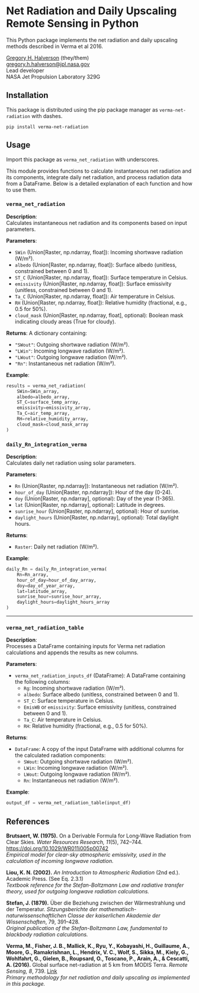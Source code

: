 # Net Radiation and Daily Upscaling Remote Sensing in Python

This Python package implements the net radiation and daily upscaling methods described in Verma et al 2016.

[Gregory H. Halverson](https://github.com/gregory-halverson-jpl) (they/them)<br>
[gregory.h.halverson@jpl.nasa.gov](mailto:gregory.h.halverson@jpl.nasa.gov)<br>
Lead developer<br>
NASA Jet Propulsion Laboratory 329G

## Installation

This package is distributed using the pip package manager as `verma-net-radiation` with dashes.

```
pip install verma-net-radiation
```

## Usage

Import this package as `verma_net_radiation` with underscores.

This module provides functions to calculate instantaneous net radiation and its components, integrate daily net radiation, and process radiation data from a DataFrame. Below is a detailed explanation of each function and how to use them.

### `verma_net_radiation`

**Description**:  
Calculates instantaneous net radiation and its components based on input parameters.

**Parameters**:
- `SWin` (Union[Raster, np.ndarray, float]): Incoming shortwave radiation (W/m²).
- `albedo` (Union[Raster, np.ndarray, float]): Surface albedo (unitless, constrained between 0 and 1).
- `ST_C` (Union[Raster, np.ndarray, float]): Surface temperature in Celsius.
- `emissivity` (Union[Raster, np.ndarray, float]): Surface emissivity (unitless, constrained between 0 and 1).
- `Ta_C` (Union[Raster, np.ndarray, float]): Air temperature in Celsius.
- `RH` (Union[Raster, np.ndarray, float]): Relative humidity (fractional, e.g., 0.5 for 50%).
- `cloud_mask` (Union[Raster, np.ndarray, float], optional): Boolean mask indicating cloudy areas (True for cloudy).

**Returns**:
A dictionary containing:
- `"SWout"`: Outgoing shortwave radiation (W/m²).
- `"LWin"`: Incoming longwave radiation (W/m²).
- `"LWout"`: Outgoing longwave radiation (W/m²).
- `"Rn"`: Instantaneous net radiation (W/m²).

**Example**:
```python
results = verma_net_radiation(
    SWin=SWin_array,
    albedo=albedo_array,
    ST_C=surface_temp_array,
    emissivity=emissivity_array,
    Ta_C=air_temp_array,
    RH=relative_humidity_array,
    cloud_mask=cloud_mask_array
)
```

### `daily_Rn_integration_verma`

**Description**:  
Calculates daily net radiation using solar parameters.

**Parameters**:
- `Rn` (Union[Raster, np.ndarray]): Instantaneous net radiation (W/m²).
- `hour_of_day` (Union[Raster, np.ndarray]): Hour of the day (0-24).
- `doy` (Union[Raster, np.ndarray], optional): Day of the year (1-365).
- `lat` (Union[Raster, np.ndarray], optional): Latitude in degrees.
- `sunrise_hour` (Union[Raster, np.ndarray], optional): Hour of sunrise.
- `daylight_hours` (Union[Raster, np.ndarray], optional): Total daylight hours.

**Returns**:
- `Raster`: Daily net radiation (W/m²).

**Example**:
```python
daily_Rn = daily_Rn_integration_verma(
    Rn=Rn_array,
    hour_of_day=hour_of_day_array,
    doy=day_of_year_array,
    lat=latitude_array,
    sunrise_hour=sunrise_hour_array,
    daylight_hours=daylight_hours_array
)
```

---

### `verma_net_radiation_table`

**Description**:  
Processes a DataFrame containing inputs for Verma net radiation calculations and appends the results as new columns.

**Parameters**:
- `verma_net_radiation_inputs_df` (DataFrame): A DataFrame containing the following columns:
  - `Rg`: Incoming shortwave radiation (W/m²).
  - `albedo`: Surface albedo (unitless, constrained between 0 and 1).
  - `ST_C`: Surface temperature in Celsius.
  - `EmisWB` or `emissivity`: Surface emissivity (unitless, constrained between 0 and 1).
  - `Ta_C`: Air temperature in Celsius.
  - `RH`: Relative humidity (fractional, e.g., 0.5 for 50%).

**Returns**:
- `DataFrame`: A copy of the input DataFrame with additional columns for the calculated radiation components:
  - `SWout`: Outgoing shortwave radiation (W/m²).
  - `LWin`: Incoming longwave radiation (W/m²).
  - `LWout`: Outgoing longwave radiation (W/m²).
  - `Rn`: Instantaneous net radiation (W/m²).

**Example**:
```python
output_df = verma_net_radiation_table(input_df)
```

## References

**Brutsaert, W. (1975).** On a Derivable Formula for Long‐Wave Radiation from Clear Skies. *Water Resources Research, 11*(5), 742–744. https://doi.org/10.1029/WR011i005p00742  
*Empirical model for clear-sky atmospheric emissivity, used in the calculation of incoming longwave radiation.*

**Liou, K. N. (2002).** *An Introduction to Atmospheric Radiation* (2nd ed.). Academic Press. (See Eq. 2.3.1)  
*Textbook reference for the Stefan-Boltzmann Law and radiative transfer theory, used for outgoing longwave radiation calculations.*

**Stefan, J. (1879).** Über die Beziehung zwischen der Wärmestrahlung und der Temperatur. *Sitzungsberichte der mathematisch-naturwissenschaftlichen Classe der kaiserlichen Akademie der Wissenschaften*, 79, 391–428.  
*Original publication of the Stefan-Boltzmann Law, fundamental to blackbody radiation calculations.*

**Verma, M., Fisher, J. B., Mallick, K., Ryu, Y., Kobayashi, H., Guillaume, A., Moore, G., Ramakrishnan, L., Hendrix, V. C., Wolf, S., Sikka, M., Kiely, G., Wohlfahrt, G., Gielen, B., Roupsard, O., Toscano, P., Arain, A., & Cescatti, A. (2016).** Global surface net-radiation at 5 km from MODIS Terra. *Remote Sensing, 8*, 739. [Link](https://api.semanticscholar.org/CorpusID:1517647)  
*Primary methodology for net radiation and daily upscaling as implemented in this package.*
